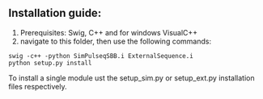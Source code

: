 ## Installation guide:
1. Prerequisites: Swig, C++ and for windows VisualC++
2. navigate to this folder, then use the following commands:

```
swig -c++ -python SimPulseqSBB.i ExternalSequence.i
python setup.py install
```

To install a single module ust the setup_sim.py or setup_ext.py installation files respectively.